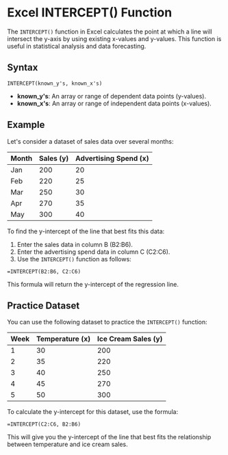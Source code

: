 # Excel INTERCEPT() Function

The `INTERCEPT()` function in Excel calculates the point at which a line will intersect the y-axis by using existing x-values and y-values. This function is useful in statistical analysis and data forecasting.

## Syntax

```excel
INTERCEPT(known_y's, known_x's)
```

- **known_y's**: An array or range of dependent data points (y-values).
- **known_x's**: An array or range of independent data points (x-values).

## Example

Let's consider a dataset of sales data over several months:

| Month | Sales (y) | Advertising Spend (x) |
|-------|-----------|-----------------------|
| Jan   | 200       | 20                    |
| Feb   | 220       | 25                    |
| Mar   | 250       | 30                    |
| Apr   | 270       | 35                    |
| May   | 300       | 40                    |

To find the y-intercept of the line that best fits this data:

1. Enter the sales data in column B (B2:B6).
2. Enter the advertising spend data in column C (C2:C6).
3. Use the `INTERCEPT()` function as follows:

```excel
=INTERCEPT(B2:B6, C2:C6)
```

This formula will return the y-intercept of the regression line.

## Practice Dataset

You can use the following dataset to practice the `INTERCEPT()` function:

| Week | Temperature (x) | Ice Cream Sales (y) |
|------|-----------------|---------------------|
| 1    | 30              | 200                 |
| 2    | 35              | 220                 |
| 3    | 40              | 250                 |
| 4    | 45              | 270                 |
| 5    | 50              | 300                 |

To calculate the y-intercept for this dataset, use the formula:

```excel
=INTERCEPT(C2:C6, B2:B6)
```

This will give you the y-intercept of the line that best fits the relationship between temperature and ice cream sales.
